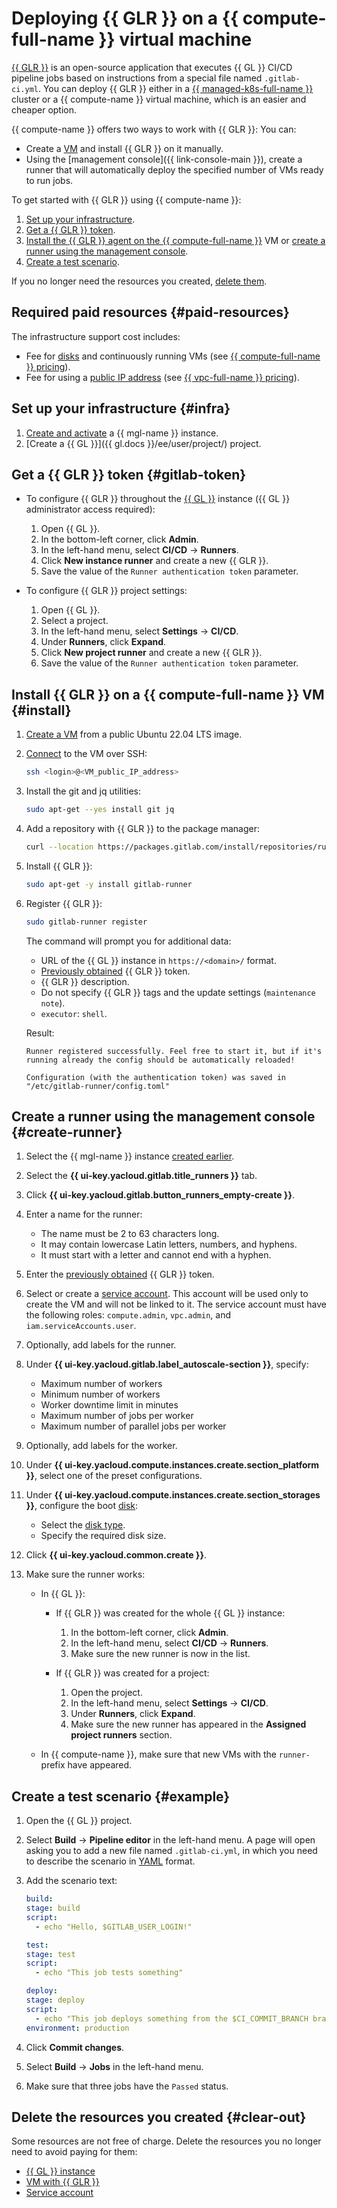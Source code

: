 # Deploying {{ GLR }} on a {{ compute-full-name }} virtual machine

[{{ GLR }}](https://docs.gitlab.com/runner/) is an open-source application that executes {{ GL }} CI/CD pipeline jobs based on instructions from a special file named `.gitlab-ci.yml`. You can deploy {{ GLR }} either in a [{{ managed-k8s-full-name }}](../../managed-kubernetes/concepts/index.md#kubernetes-cluster) cluster or a {{ compute-name }} virtual machine, which is an easier and cheaper option.

{{ compute-name }} offers two ways to work with {{ GLR }}: You can:

* Create a [VM](../../compute/concepts/vm.md) and install {{ GLR }} on it manually.
* Using the [management console]({{ link-console-main }}), create a runner that will automatically deploy the specified number of VMs ready to run jobs.

To get started with {{ GLR }} using {{ compute-name }}:

1. [Set up your infrastructure](#infra).
1. [Get a {{ GLR }} token](#gitlab-token).
1. [Install the {{ GLR }} agent on the {{ compute-full-name }}](#install) VM or [create a runner using the management console](#create-runner).
1. [Create a test scenario](#example).

If you no longer need the resources you created, [delete them](#clear-out).

## Required paid resources {#paid-resources}

The infrastructure support cost includes:

* Fee for [disks](../../compute/concepts/disk.md) and continuously running VMs (see [{{ compute-full-name }} pricing](../../compute/pricing.md)).
* Fee for using a [public IP address](../../vpc/concepts/address.md#public-addresses) (see [{{ vpc-full-name }} pricing](../../vpc/pricing.md)).

## Set up your infrastructure {#infra}

1. [Create and activate](../../managed-gitlab/operations/instance/instance-create.md) a {{ mgl-name }} instance.
1. [Create a {{ GL }}]({{ gl.docs }}/ee/user/project/) project.

## Get a {{ GLR }} token {#gitlab-token}

* To configure {{ GLR }} throughout the [{{ GL }}](../../managed-gitlab/concepts/index.md#instance) instance ({{ GL }} administrator access required):

  1. Open {{ GL }}.
  1. In the bottom-left corner, click **Admin**. 
  1. In the left-hand menu, select **CI/CD** → **Runners**.
  1. Click **New instance runner** and create a new {{ GLR }}.
  1. Save the value of the `Runner authentication token` parameter.

* To configure {{ GLR }} project settings:

  1. Open {{ GL }}.
  1. Select a project.
  1. In the left-hand menu, select **Settings** → **CI/CD**.
  1. Under **Runners**, click **Expand**.
  1. Click **New project runner** and create a new {{ GLR }}.
  1. Save the value of the `Runner authentication token` parameter.

## Install {{ GLR }} on a {{ compute-full-name }} VM {#install}

1. [Create a VM](../../compute/operations/vm-create/create-linux-vm.md) from a public Ubuntu 22.04 LTS image.

1. [Connect](../../compute/operations/vm-connect/ssh.md#vm-connect) to the VM over SSH:

   ```bash
   ssh <login>@<VM_public_IP_address>
   ```

1. Install the git and jq utilities:

   ```bash
   sudo apt-get --yes install git jq
   ```

1. Add a repository with {{ GLR }} to the package manager:

   ```bash
   curl --location https://packages.gitlab.com/install/repositories/runner/gitlab-runner/script.deb.sh | sudo bash
   ```

1. Install {{ GLR }}:

   ```bash
   sudo apt-get -y install gitlab-runner
   ```

1. Register {{ GLR }}:

   ```bash
   sudo gitlab-runner register
   ```

   The command will prompt you for additional data:

   * URL of the {{ GL }} instance in `https://<domain>/` format.
   * [Previously obtained](#gitlab-token) {{ GLR }} token.
   * {{ GLR }} description.
   * Do not specify {{ GLR }} tags and the update settings (`maintenance note`).
   * `executor`: `shell`.

   Result:

   ```text
   Runner registered successfully. Feel free to start it, but if it's running already the config should be automatically reloaded!

   Configuration (with the authentication token) was saved in "/etc/gitlab-runner/config.toml"
   ```

## Create a runner using the management console {#create-runner}

1. Select the {{ mgl-name }} instance [created earlier](#infra).

1. Select the **{{ ui-key.yacloud.gitlab.title_runners }}** tab.

1. Click **{{ ui-key.yacloud.gitlab.button_runners_empty-create }}**.

1. Enter a name for the runner:

    * The name must be 2 to 63 characters long.
    * It may contain lowercase Latin letters, numbers, and hyphens.
    * It must start with a letter and cannot end with a hyphen.

1. Enter the [previously obtained](#gitlab-token) {{ GLR }} token.

1. Select or create a [service account](../../iam/concepts/users/service-accounts.md). This account will be used only to create the VM and will not be linked to it. The service account must have the following roles: `compute.admin`, `vpc.admin`, and `iam.serviceAccounts.user`.

1. Optionally, add labels for the runner.

1. Under **{{ ui-key.yacloud.gitlab.label_autoscale-section }}**, specify:

    * Maximum number of workers
    * Minimum number of workers
    * Worker downtime limit in minutes
    * Maximum number of jobs per worker
    * Maximum number of parallel jobs per worker

1. Optionally, add labels for the worker.

1. Under **{{ ui-key.yacloud.compute.instances.create.section_platform }}**, select one of the preset configurations.

1. Under **{{ ui-key.yacloud.compute.instances.create.section_storages }}**, configure the boot [disk](../../compute/concepts/disk.md):

    * Select the [disk type](../../compute/concepts/disk.md#disks_types).
    * Specify the required disk size.

1. Click **{{ ui-key.yacloud.common.create }}**.

1. Make sure the runner works:

    * In {{ GL }}:
      * If {{ GLR }} was created for the whole {{ GL }} instance:
          1. In the bottom-left corner, click **Admin**. 
          1. In the left-hand menu, select **CI/CD** → **Runners**.
          1. Make sure the new runner is now in the list.

      *  If {{ GLR }} was created for a project:
          1. Open the project.
          1. In the left-hand menu, select **Settings** → **CI/CD**.
          1. Under **Runners**, click **Expand**.
          1. Make sure the new runner has appeared in the **Assigned project runners** section.

    * In {{ compute-name }}, make sure that new VMs with the `runner-` prefix have appeared.

## Create a test scenario {#example} 

1. Open the {{ GL }} project.

1. Select **Build** → **Pipeline editor** in the left-hand menu. A page will open asking you to add a new file named `.gitlab-ci.yml`, in which you need to describe the scenario in [YAML](https://yaml.org/) format.

1. Add the scenario text:

    ```yaml
    build:
    stage: build
    script:
      - echo "Hello, $GITLAB_USER_LOGIN!"

    test:
    stage: test
    script:
      - echo "This job tests something"

    deploy:
    stage: deploy
    script:
      - echo "This job deploys something from the $CI_COMMIT_BRANCH branch."
    environment: production
    ```

1. Click **Commit changes**.

1. Select **Build** → **Jobs** in the left-hand menu.

1. Make sure that three jobs have the `Passed` status.

## Delete the resources you created {#clear-out}

Some resources are not free of charge. Delete the resources you no longer need to avoid paying for them:

* [{{ GL }} instance](../../managed-gitlab/operations/instance/instance-delete.md)
* [VM with {{ GLR }}](../../compute/operations/vm-control/vm-delete.md)
* [Service account](../../iam/operations/sa/delete.md)
